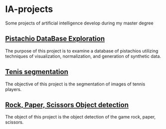 # IA-projects
Some projects of artificial intelligence develop during my master degree

## [Pistachio DataBase Exploration](Projects/Pistachio_DB/Pistachio_DB.md)
The purpose of this project is to examine a database of pistachios utilizing techniques of visualization, normalization, and generation of synthetic data.

## [Tenis segmentation](Projects/Tennis_segmentation/Tennis_segmentation.md)
The objective of this project is the segmentation of images of tennis players.

## [Rock, Paper, Scissors Object detection](Projects/RPS_object_detection/RPS_object_detection.md)
The object of this project is the object detection of the game rock, paper, scissors.
